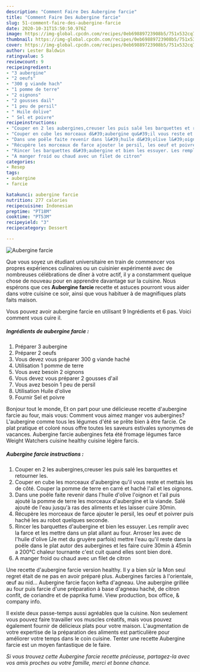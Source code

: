 ```yaml
---
description: "Comment Faire Des Aubergine farcie"
title: "Comment Faire Des Aubergine farcie"
slug: 51-comment-faire-des-aubergine-farcie
date: 2020-10-31T15:50:50.976Z
image: https://img-global.cpcdn.com/recipes/0eb69889723908b5/751x532cq70/aubergine-farcie-photo-principale-de-la-recette.jpg
thumbnail: https://img-global.cpcdn.com/recipes/0eb69889723908b5/751x532cq70/aubergine-farcie-photo-principale-de-la-recette.jpg
cover: https://img-global.cpcdn.com/recipes/0eb69889723908b5/751x532cq70/aubergine-farcie-photo-principale-de-la-recette.jpg
author: Lester Baldwin
ratingvalue: 5
reviewcount: 9
recipeingredient:
- "3 aubergine"
- "2 oeufs"
- "300 g viande hach"
- "1 pomme de terre"
- "2 oignons"
- "2 gousses dail"
- "1 peu de persil"
- " Huile dolive"
- " Sel et poivre"
recipeinstructions:
- "Couper en 2 les aubergines,creuser les puis salé les barquettes et retourner les."
- "Couper en cube les morceaux d&#39;aubergine qu&#39;il vous reste et mettais les de côté. Couper la pomme de terre en carré et haché l&#39;ail et les oignons."
- "Dans une poêle faite revenir dans l&#39;huile d&#39;olive l&#39;oignon et l&#39;ail puis ajouté la pomme de terre les morceaux d&#39;aubergine et la viande. Salé ajouté de l&#39;eau jusqu&#39;à ras des aliments et les laisser cuire 30min."
- "Récupère les morceaux de farce ajouter le persil, les oeuf et poivrer puis haché les au robot quelques seconde."
- "Rincer les barquettes d&#39;aubergine et bien les essuyer. Les remplir avec la farce et les mettre dans un plat allant au four. Arroser les avec de l&#39;huile d&#39;olive (Je met du gruyère parfois) mettre l&#39;eau qu&#39;il reste dans la poêle dans le plat autor des aubergines et les faire cuire 30min à 45min a 200°C chaleur tournante c&#39;est cuit quand elles sont bien doré."
- "A manger froid ou chaud avec un filet de citron"
categories:
- Resep
tags:
- aubergine
- farcie

katakunci: aubergine farcie 
nutrition: 277 calories
recipecuisine: Indonesian
preptime: "PT18M"
cooktime: "PT53M"
recipeyield: "3"
recipecategory: Dessert

---
```



![Aubergine farcie](https://img-global.cpcdn.com/recipes/0eb69889723908b5/751x532cq70/aubergine-farcie-photo-principale-de-la-recette.jpg)

Que vous soyez un étudiant universitaire en train de commencer vos propres expériences culinaires ou un cuisinier expérimenté avec de nombreuses célébrations de dîner à votre actif, il y a constamment quelque chose de nouveau pour en apprendre davantage sur la cuisine. Nous espérons que ces <strong> Aubergine farcie </strong> recette et astuces pourront vous aider dans votre cuisine ce soir, ainsi que vous habituer à de magnifiques plats faits maison.

<!--inarticleads1-->

Vous pouvez avoir aubergine farcie en utilisant 9 Ingrédients et 6 pas. Voici comment vous cuire il.

##### Ingrédients de aubergine farcie :

1. Préparer 3 aubergine
1. Préparer 2 oeufs
1. Vous devez vous préparer 300 g viande haché
1. Utilisation 1 pomme de terre
1. Vous avez besoin 2 oignons
1. Vous devez vous préparer 2 gousses d&#39;ail
1. Vous avez besoin 1 peu de persil
1. Utilisation  Huile d&#39;olive
1. Fournir  Sel et poivre


Bonjour tout le monde, Et on part pour une délicieuse recette d&#39;aubergine farcie au four, mais vous: Comment vous aimez manger vos aubergines? L&#39;aubergine comme tous les légumes d&#39;été se prête bien à être farcie. Ce plat pratique et coloré nous offre toutes les saveurs estivales synonymes de vacances. Aubergine farcie aubergines feta été fromage légumes farce Weight Watchers cuisine healthy cuisine légère farcis. 

<!--inarticleads2-->

##### Aubergine farcie instructions :

1. Couper en 2 les aubergines,creuser les puis salé les barquettes et retourner les.
1. Couper en cube les morceaux d&#39;aubergine qu&#39;il vous reste et mettais les de côté. Couper la pomme de terre en carré et haché l&#39;ail et les oignons.
1. Dans une poêle faite revenir dans l&#39;huile d&#39;olive l&#39;oignon et l&#39;ail puis ajouté la pomme de terre les morceaux d&#39;aubergine et la viande. Salé ajouté de l&#39;eau jusqu&#39;à ras des aliments et les laisser cuire 30min.
1. Récupère les morceaux de farce ajouter le persil, les oeuf et poivrer puis haché les au robot quelques seconde.
1. Rincer les barquettes d&#39;aubergine et bien les essuyer. Les remplir avec la farce et les mettre dans un plat allant au four. Arroser les avec de l&#39;huile d&#39;olive (Je met du gruyère parfois) mettre l&#39;eau qu&#39;il reste dans la poêle dans le plat autor des aubergines et les faire cuire 30min à 45min a 200°C chaleur tournante c&#39;est cuit quand elles sont bien doré.
1. A manger froid ou chaud avec un filet de citron


Une recette d&#39;aubergine farcie version healthy. Il y a bien sûr la Mon seul regret était de ne pas en avoir préparé plus. Aubergines farcies à l&#39;orientale, œuf au nid… Aubergine farcie façon kefta d&#39;agneau. Une aubergine grillée au four puis farcie d&#39;une préparation à base d&#39;agneau haché, de citron confit, de coriandre et de paprika fumé. View production, box office, &amp; company info. 

<!--inarticleads1-->

<p>
Il existe deux passe-temps aussi agréables que la cuisine. Non seulement vous pouvez faire travailler vos muscles créatifs, mais vous pouvez également fournir de délicieux plats pour votre maison. L'augmentation de votre expertise de la préparation des aliments est particulière pour améliorer votre temps dans le coin cuisine. Tenter une recette Aubergine farcie est un moyen fantastique de le faire.
</p>

<p>
<i>Si vous trouvez cette Aubergine farcie recette précieuse, partagez-la avec vos amis proches ou votre famille, merci et bonne chance.</i>
</p>
